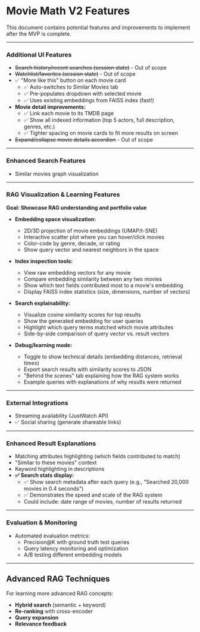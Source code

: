 # Movie Math V2 Features

This document contains potential features and improvements to implement after the MVP is complete.

---

### Additional UI Features

- ~~Search history/recent searches (session state)~~ - Out of scope
- ~~Watchlist/favorites (session state)~~ - Out of scope
- ✅ "More like this" button on each movie card
  - ✅ Auto-switches to Similar Movies tab
  - ✅ Pre-populates dropdown with selected movie
  - ✅ Uses existing embeddings from FAISS index (fast!)
- **Movie detail improvements:**
  - ✅ Link each movie to its TMDB page
  - ✅ Show all indexed information (top 5 actors, full description, genres, etc.)
  - ✅ Tighter spacing on movie cards to fit more results on screen
- ~~Expand/collapse movie details accordion~~ - Out of scope

---

### Enhanced Search Features

- Similar movies graph visualization

---

### RAG Visualization & Learning Features
**Goal: Showcase RAG understanding and portfolio value**

- **Embedding space visualization:**
  - 2D/3D projection of movie embeddings (UMAP/t-SNE)
  - Interactive scatter plot where you can hover/click movies
  - Color-code by genre, decade, or rating
  - Show query vector and nearest neighbors in the space

- **Index inspection tools:**
  - View raw embedding vectors for any movie
  - Compare embedding similarity between any two movies
  - Show which text fields contributed most to a movie's embedding
  - Display FAISS index statistics (size, dimensions, number of vectors)

- **Search explainability:**
  - Visualize cosine similarity scores for top results
  - Show the generated embedding for user queries
  - Highlight which query terms matched which movie attributes
  - Side-by-side comparison of query vector vs. result vectors

- **Debug/learning mode:**
  - Toggle to show technical details (embedding distances, retrieval times)
  - Export search results with similarity scores to JSON
  - "Behind the scenes" tab explaining how the RAG system works
  - Example queries with explanations of why results were returned

---

### External Integrations

- Streaming availability (JustWatch API)
- ✅ Social sharing (generate shareable links)

---

### Enhanced Result Explanations

- Matching attributes highlighting (which fields contributed to match)
- "Similar to these movies" context
- Keyword highlighting in descriptions
- **✅ Search stats display:**
  - ✅ Show search metadata after each query (e.g., "Searched 20,000 movies in 0.4 seconds")
  - ✅ Demonstrates the speed and scale of the RAG system
  - Could include: date range of movies, number of results returned

---

### Evaluation & Monitoring

- Automated evaluation metrics:
  - Precision@K with ground truth test queries
  - Query latency monitoring and optimization
  - A/B testing different embedding models

---

## Advanced RAG Techniques

For learning more advanced RAG concepts:

- **Hybrid search** (semantic + keyword)
- **Re-ranking** with cross-encoder
- **Query expansion**
- **Relevance feedback**
